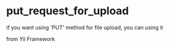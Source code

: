 # put_request_for_upload
if you want using 'PUT'  method for file upload, you can using it

 from Yii Framework
